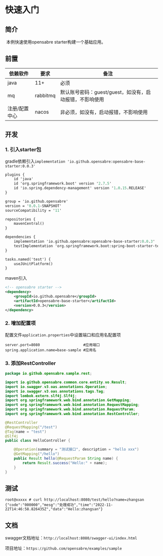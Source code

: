 # 快速入门

## 简介

​		本例快速使用opensabre starter构建一个基础应用。

## 前置

| 依赖软件      | 要求     | 备注                                                    |
| ------------- | -------- | ------------------------------------------------------- |
| java          | 11+      | 必须                                                    |
| mq            | rabbitmq | 默认账号密码：guest/guest，如没有，启动报错，不影响使用 |
| 注册/配置中心 | nacos    | 非必须，如没有，启动报错，不影响使用                    |

## 开发

### 1. 引入starter包

gradle依赖引入`implementation 'io.github.opensabre:opensabre-base-starter:0.0.3'`

```ASN.1
plugins {
    id 'java'
    id 'org.springframework.boot' version '2.7.5'
    id 'io.spring.dependency-management' version '1.0.15.RELEASE'
}

group = 'io.github.opensabre'
version = '0.0.1-SNAPSHOT'
sourceCompatibility = '11'

repositories {
    mavenCentral()
}

dependencies {
    implementation 'io.github.opensabre:opensabre-base-starter:0.0.3'
    testImplementation 'org.springframework.boot:spring-boot-starter-test'
}

tasks.named('test') {
    useJUnitPlatform()
}
```

maven引入

```xml
<!-- opensabre starter -->
<dependency>
	<groupId>io.github.opensabre</groupId>
	<artifactId>opensabre-base-starter</artifactId>
	<version>0.0.3</version>
</dependency>
```

### 2. 增加配置项

配置文件`application.properties`中设置端口和应用名配置项

```
server.port=8080                    #应用端口
spring.application.name=base-sample #应用名
```

### 3. 添加RestController

```java
package io.github.opensabre.sample.rest;

import io.github.opensabre.common.core.entity.vo.Result;
import io.swagger.v3.oas.annotations.Operation;
import io.swagger.v3.oas.annotations.tags.Tag;
import lombok.extern.slf4j.Slf4j;
import org.springframework.web.bind.annotation.GetMapping;
import org.springframework.web.bind.annotation.RequestMapping;
import org.springframework.web.bind.annotation.RequestParam;
import org.springframework.web.bind.annotation.RestController;

@RestController
@RequestMapping("/test")
@Tag(name = "test")
@Slf4j
public class HelloController {

    @Operation(summary = "测试接口", description = "hello xxx")
    @GetMapping("/hello")
    public Result hello(@RequestParam String name) {
        return Result.success("Hello:" + name);
    }
}
```

## 测试

```shell
root@xxxxx # curl http://localhost:8080/test/hello?name=zhangsan
{"code":"000000","mesg":"处理成功","time":"2022-11-22T14:46:58.826435Z","data":"Hello:zhangsan"}
```

## 文档

swagger文档地址：`http://localhost:8080/swagger-ui/index.html`

项目地址：`https://github.com/opensabre/examples/sample`

